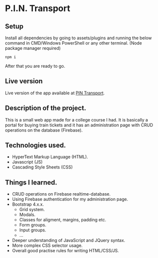 # P.I.N. Transport
## Setup 
Install all dependencies by going to assets/plugins and running the below command in CMD/Windows PowerShell or any other terminal. (Node package manager required)
```
npm i
```
After that you are ready to go.
## Live version
Live version of the app available at [PIN Transport](https://mariosomodi.from.hr).
## Description of the project.
This is a small web app made for a college course I had. It is basically a portal for buying train tickets and it has an administration page
with CRUD operations on the database (Firebase).
## Technologies used.
* HyperText Markup Language (HTML).
* Javascript (JS)
* Cascading Style Sheets (CSS)
## Things I learned.
* CRUD operations on Firebase realtime-database.
* Using Firebase authentication for my administration page.
* Bootstrap 4.x.x.
  * Grid system.
  * Modals.
  * Classes for aligment, margins, padding etc.
  * Form groups.
  * Input groups.
  * ...
* Deeper understanding of JavaScript and JQuery syntax.
* More complex CSS selector usage.
* Overall good practise rules for writing HTML/CSS/JS.
